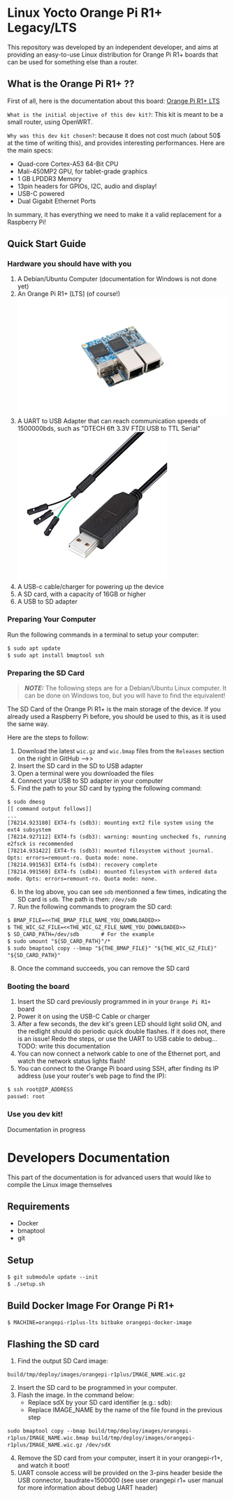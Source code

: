 # Linux Yocto Orange Pi R1+ Legacy/LTS

This repository was developed by an independent developer, and aims at providing an easy-to-use Linux distribution 
for Orange Pi R1+ boards that can be used for something else than a router.

## What is the Orange Pi R1+ ??

First of all, here is the documentation about this board: [Orange Pi R1+ LTS](http://www.orangepi.org/html/hardWare/computerAndMicrocontrollers/details/orange-pi-R1-Plus-LTS.html)  


`What is the initial objective of this dev kit?`: This kit is meant to be a small router, using OpenWRT.  

`Why was this dev kit chosen?`: because it does not cost much (about 50$ at the time of writing this), and provides interesting performances. Here are the main specs:
- Quad-core Cortex-A53 64-Bit CPU  
- Mali-450MP2 GPU, for tablet-grade graphics  
- 1 GB LPDDR3 Memory  
- 13pin headers for GPIOs, I2C, audio and display!  
- USB-C powered  
- Dual Gigabit Ethernet Ports  

In summary, it has everything we need to make it a valid replacement for a Raspberry Pi!  

## Quick Start Guide

### Hardware you should have with you

1. A Debian/Ubuntu Computer (documentation for Windows is not done yet)
2. An Orange Pi R1+ \[LTS\] (of course!)    
![Orangepi R1+ Image](doc/orangepir1-pluslts.png)  
3. A UART to USB Adapter that can reach communication speeds of 1500000bds, such as "DTECH 6ft 3.3V FTDI USB to TTL Serial"  
![FTDI Cable](doc/ftdi-example.jpg)  
4. A USB-c cable/charger for powering up the device  
5. A SD card, with a capacity of 16GB or higher  
6. A USB to SD adapter  

### Preparing Your Computer

Run the following commands in a terminal to setup your computer:  

```
$ sudo apt update
$ sudo apt install bmaptool ssh
```

### Preparing the SD Card

> **_NOTE:_** The following steps are for a Debian/Ubuntu Linux computer. It can be done on Windows too, but you will have to find the equivalent!  

The SD Card of the Orange Pi R1+ is the main storage of the device. If you already used a Raspberry Pi before, you should be used to this, as it is used the same way.  

Here are the steps to follow:  

1. Download the latest `wic.gz` and `wic.bmap` files from the `Releases` section on the right in GitHub -->>
2. Insert the SD card in the SD to USB adapter  
3. Open a terminal were you downloaded the files  
4. Connect your USB to SD adapter in your computer  
5. Find the path to your SD card by typing the following command:  
```
$ sudo dmesg
[[ command output follows]]
...
[78214.923180] EXT4-fs (sdb3): mounting ext2 file system using the ext4 subsystem
[78214.927112] EXT4-fs (sdb3): warning: mounting unchecked fs, running e2fsck is recommended
[78214.931422] EXT4-fs (sdb3): mounted filesystem without journal. Opts: errors=remount-ro. Quota mode: none.
[78214.991563] EXT4-fs (sdb4): recovery complete
[78214.991569] EXT4-fs (sdb4): mounted filesystem with ordered data mode. Opts: errors=remount-ro. Quota mode: none.
```
6. In the log above, you can see `sdb` mentionned a few times, indicating the SD card is `sdb`. The path is then: `/dev/sdb`  
7. Run the following commands to program the SD card:  
```
$ BMAP_FILE=<<THE_BMAP_FILE_NAME_YOU_DOWNLOADED>>
$ THE_WIC_GZ_FILE=<<THE_WIC_GZ_FILE_NAME_YOU_DOWNLOADED>>
$ SD_CARD_PATH=/dev/sdb       # For the example
$ sudo umount "${SD_CARD_PATH}"/*
$ sudo bmaptool copy --bmap "${THE_BMAP_FILE}" "${THE_WIC_GZ_FILE}" "${SD_CARD_PATH}"
```
8. Once the command succeeds, you can remove the SD card

### Booting the board

1. Insert the SD card previously programmed in in your `Orange Pi R1+` board  
2. Power it on using the USB-C Cable or charger  
3. After a few seconds, the dev kit's green LED should light solid ON, and the redlight should do periodic quick double flashes. If it does not, there is an issue! Redo the steps, or use the UART to USB cable to debug... TODO: write this documentation  
4. You can now connect a network cable to one of the Ethernet port, and watch the network status lights flash!  
5. You can connect to the Orange Pi board using SSH, after finding its IP address (use your router's web page to find the IP):  
```
$ ssh root@IP_ADDRESS
passwd: root
```

### Use you dev kit!

Documentation in progress


# Developers Documentation

This part of the documentation is for advanced users that would like to compile the Linux image themselves  

## Requirements

- Docker  
- bmaptool  
- git  

## Setup

```
$ git submodule update --init
$ ./setup.sh
```

## Build Docker Image For Orange Pi R1+

```
$ MACHINE=orangepi-r1plus-lts bitbake orangepi-docker-image
```

## Flashing the SD card

1. Find the output SD Card image:  
```
build/tmp/deploy/images/orangepi-r1plus/IMAGE_NAME.wic.gz  
```
2. Insert the SD card to be programmed in your computer.  
3. Flash the image. In the command below:
    - Replace sdX by your SD card identifier (e.g.: sdb):  
    - Replace IMAGE_NAME by the name of the file found in the previous step  
```
sudo bmaptool copy --bmap build/tmp/deploy/images/orangepi-r1plus/IMAGE_NAME.wic.bmap build/tmp/deploy/images/orangepi-r1plus/IMAGE_NAME.wic.gz /dev/sdX  
```
4. Remove the SD card from your computer, insert it in your orangepi-r1+, and watch it boot!  
5. UART console access will be provided on the 3-pins header beside the USB connector, baudrate=1500000 (see user orangepi r1+ user manual for more information about debug UART header)  
